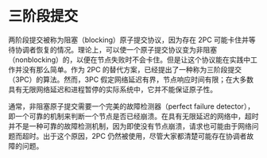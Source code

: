 # 三阶段提交

两阶段提交被称为阻塞（blocking）原子提交协议，因为存在 2PC 可能卡住并等待协调者恢复的情况。理论上，可以使一个原子提交协议变为非阻塞（nonblocking）的，以便在节点失败时不会卡住。但是让这个协议能在实践中工作并没有那么简单。作为 2PC 的替代方案，已经提出了一种称为三阶段提交（3PC）的算法。然而，3PC 假定网络延迟有界，节点响应时间有限；在大多数具有无限网络延迟和进程暂停的实际系统中，它并不能保证原子性。

通常，非阻塞原子提交需要一个完美的故障检测器（perfect failure detector），即一个可靠的机制来判断一个节点是否已经崩溃。在具有无限延迟的网络中，超时并不是一种可靠的故障检测机制，因为即使没有节点崩溃，请求也可能由于网络问题而超时。出于这个原因，2PC 仍然被使用，尽管大家都清楚可能存在协调者故障的问题。
